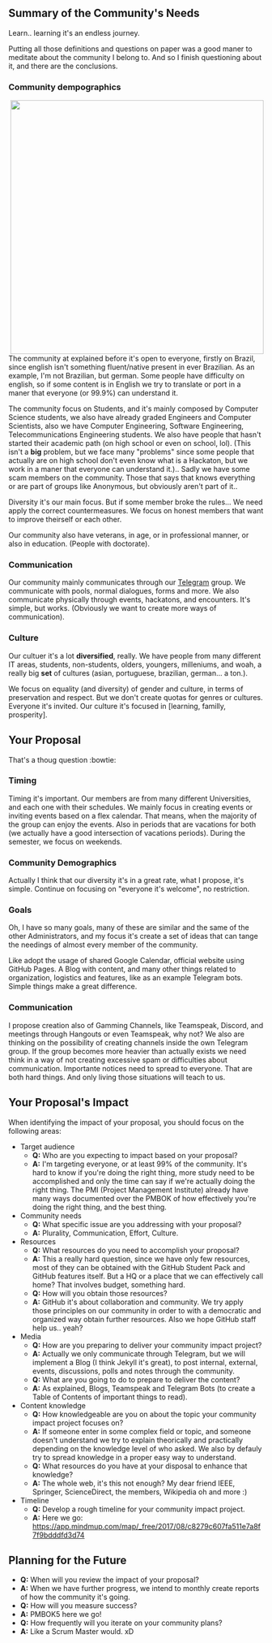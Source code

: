 ## Summary of the Community's Needs

Learn.. learning it's an endless journey.

Putting all those definitions and questions on paper was a good maner to meditate about the community I belong to. And so I finish questioning about it, and there are the conclusions.

### Community dempographics

<img src="https://image.prntscr.com/image/HoW59NAeR1KJj9S98GInCw.png" width="500" align="right">

The community at explained before it's open to everyone, firstly on Brazil, since english isn't something fluent/native present in ever Brazilian. As an example, I'm not Brazilian, but german. Some people have difficulty on english, so if some content is in English we try to translate or port in a maner that everyone (or 99.9%) can understand it.

The community focus on Students, and it's mainly composed by Computer Science students, we also have already graded Engineers and Computer Scientists, also we have Computer Engineering, Software Engineering, Telecommunications Engineering students. We also have people that hasn't started their academic path (on high school or even on school, lol). (This isn't a **big** problem, but we face many "problems" since some people that actually are on high school don't even know what is a Hackaton, but we work in a maner that everyone can understand it.).. Sadly we have some scam members on the community. Those that says that knows everything or are part of groups like Anonymous, but obviously aren't part of it..

Diversity it's our main focus. But if some member broke the rules... We need apply the correct countermeasures. We focus on honest members that want to improve theirself or each other.

Our community also have veterans, in age, or in professional manner, or also in education. (People with doctorate).

### Communication

Our community mainly communicates through our [Telegram](https://t.me/ComputerScientistBr) group. We communicate with pools, normal dialogues, forms and more. We also communicate physically through events, hackatons, and encounters. It's simple, but works. (Obviously we want to create more ways of communication).

### Culture

Our cultuer it's a lot **diversified**, really. We have people from many different IT areas, students, non-students, olders, youngers, milleniums, and woah, a really big **set** of cultures (asian, portuguese, brazilian, german... a ton.).

We focus on equality (and diversity) of gender and culture, in terms of preservation and respect. But we don't create quotas for genres or cultures. Everyone it's invited. Our culture it's focused in [learning, familly, prosperity].

## Your Proposal

That's a thoug question :bowtie:

### Timing

Timing it's important. Our members are from many different Universities, and each one with their schedules. We mainly focus in creating events or inviting events based on a flex calendar. That means, when the majority of the group can enjoy the events. Also in periods that are vacations for both (we actually have a good intersection of vacations periods). During the semester, we focus on weekends. 

### Community Demographics

Actually I think that our diversity it's in a great rate, what I propose, it's simple. Continue on focusing on "everyone it's welcome", no restriction.

### Goals

Oh, I have so many goals, many of these are similar and the same of the other Administrators, and my focus it's create a set of ideas that can tange the needings of almost every member of the community.

Like adopt the usage of shared Google Calendar, official website using GitHub Pages. A Blog with content, and many other things related to organization, logistics and features, like as an example Telegram bots. Simple things make a great difference.

### Communication

I propose creation also of Gamming Channels, like Teamspeak, Discord, and meetings through Hangouts or even Teamspeak, why not? We also are thinking on the possibility of creating channels inside the own Telegram group. If the group becomes more heavier than actually exists we need think in a way of not creating excessive spam or difficulties about communication. Importante notices need to spread to everyone. That are both hard things. And only living those situations will teach to us.

## Your Proposal's Impact

When identifying the impact of your proposal, you should focus on the following areas:
- Target audience
  - **Q:** Who are you expecting to impact based on your proposal?
  - **A:** I'm targeting everyone, or at least 99% of the community. It's hard to know if you're doing the right thing, more study need to be accomplished and only the time can say if we're actually doing the right thing. The PMI (Project Management Institute) already have many ways documented over the PMBOK of how effectively you're doing the right thing, and the best thing.
- Community needs
  - **Q:** What specific issue are you addressing with your proposal?
  - **A:** Plurality, Communication, Effort, Culture.
- Resources
  - **Q:** What resources do you need to accomplish your proposal?
  - **A:** This a really hard question, since we have only few resources, most of they can be obtained with the GitHub Student Pack and GitHub features itself. But a HQ or a place that we can effectively call home? That involves budget, something hard.
  - **Q:** How will you obtain those resources?
  - **A:** GitHub it's about collaboration and community. We try apply those principles on our community in order to with a democratic and organized way obtain further resources. Also we hope GitHub staff help us.. yeah?
- Media
  - **Q:** How are you preparing to deliver your community impact project?
  - **A:** Actually we only communicate through Telegram, but we will implement a Blog (I think Jekyll it's great), to post internal, external, events, discussions, polls and notes through the community.
  - **Q:** What are you going to do to prepare to deliver the content?
  - **A:** As explained, Blogs, Teamspeak and Telegram Bots (to create a Table of Contents of important things to read).
- Content knowledge
  - **Q:** How knowledgeable are you on about the topic your community impact project focuses on?
  - **A:** If someone enter in some complex field or topic, and someone doesn't understand we try to explain theorically and practically depending on the knowledge level of who asked. We also by defauly try to spread knowledge in a proper easy way to understand.
  - **Q:** What resources do you have at your disposal to enhance that knowledge?
  - **A:** The whole web, it's this not enough? My dear friend IEEE, Springer, ScienceDirect, the members, Wikipedia oh and more :)
- Timeline
  - **Q:** Develop a rough timeline for your community impact project.
  - **A:** Here we go: https://app.mindmup.com/map/_free/2017/08/c8279c607fa511e7a8f7f9bdddfd3d74

## Planning for the Future

- **Q:** When will you review the impact of your proposal?
- **A:** When we have further progress, we intend to monthly create reports of how the community it's going.
- **Q:** How will you measure success?
- **A:** PMBOK5 here we go!
- **Q:** How frequently will you iterate on your community plans?
- **A:** Like a Scrum Master would. xD
